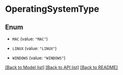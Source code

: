 # OperatingSystemType

## Enum


* `MAC` (value: `"MAC"`)

* `LINUX` (value: `"LINUX"`)

* `WINDOWS` (value: `"WINDOWS"`)


[[Back to Model list]](../README.md#documentation-for-models) [[Back to API list]](../README.md#documentation-for-api-endpoints) [[Back to README]](../README.md)


